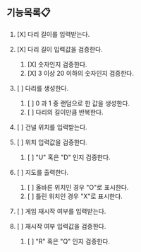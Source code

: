## 기능목록📋

1. [X] 다리 길이를 입력받는다.


2. [X] 다리 길이 입력값을 검증한다.
   1. [X] 숫자인지 검증한다.
   2. [X] 3 이상 20 이하의 숫자인지 검증한다.


3. [ ] 다리를 생성한다.
   1. [ ] 0 과 1 중 랜덤으로 한 값을 생성한다.
   2. [ ] 다리의 길이만큼 반복한다.


4. [ ] 건널 위치를 입력받는다.


5. [ ] 위치 입력값을 검증한다.
   1. [ ] "U" 혹은 "D" 인지 검증한다.


6. [ ] 지도를 출력한다.
   1. [ ] 올바른 위치인 경우 "O"로 표시한다.
   2. [ ] 틀린 위치인 경우 "X"로 표시한다.


7. [ ] 게임 재시작 여부를 입력받는다.


8. [ ] 재시작 여부 입력값을 검증한다.
   1. [ ] "R" 혹은 "Q" 인지 검증한다.